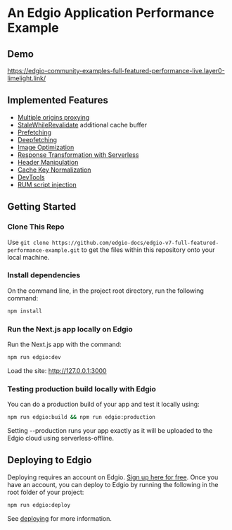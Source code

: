 # An Edgio Application Performance Example
## Demo

https://edgio-community-examples-full-featured-performance-live.layer0-limelight.link/

## Implemented Features

* [Multiple origins proxying](https://docs.edg.io/guides/performance/cdn_as_code/common_routing_patterns#proxying-an-origin)
* [StaleWhileRevalidate](https://docs.edg.io/guides/performance/caching#achieving-100-cache-hit-rates) additional cache buffer
* [Prefetching](https://docs.edg.io/guides/performance/prefetching)
* [Deepfetching](https://docs.edg.io/guides/performance/prefetching#deep-fetching)
* [Image Optimization](https://docs.edg.io/guides/performance/image_optimization)
* [Response Transformation with Serverless](https://docs.edg.io/guides/performance/serverless_compute)
* [Header Manipulation](https://docs.edg.io/guides/performance/cdn_as_code#alter-requests-and-responses)
* [Cache Key Normalization](https://docs.edg.io/guides/performance/caching#customizing-the-cache-key)
* [DevTools](https://docs.edg.io/guides/performance/observability/devtools)
* [RUM script injection](https://docs.edg.io/guides/performance/observability/core_web_vitals)

## Getting Started

### Clone This Repo

Use `git clone https://github.com/edgio-docs/edgio-v7-full-featured-performance-example.git` to get the files within this repository onto your local machine.

### Install dependencies

On the command line, in the project root directory, run the following command:

```bash
npm install
```

### Run the Next.js app locally on Edgio

Run the Next.js app with the command:

```bash
npm run edgio:dev
```

Load the site: http://127.0.0.1:3000

### Testing production build locally with Edgio

You can do a production build of your app and test it locally using:

```bash
npm run edgio:build && npm run edgio:production
```

Setting --production runs your app exactly as it will be uploaded to the Edgio cloud using serverless-offline.

## Deploying to Edgio

Deploying requires an account on Edgio. [Sign up here for free](https://edgio.app/signup). Once you have an account, you can deploy to Edgio by running the following in the root folder of your project:

```bash
npm run edgio:deploy
```

See [deploying](https://docs.edg.io/guides/deploying) for more information.
